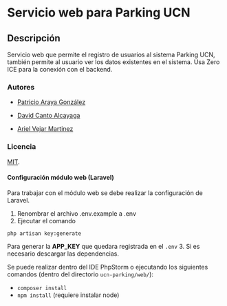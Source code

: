 # Servicio web para Parking UCN

## Descripción
Servicio web que permite el registro de usuarios al sistema Parking UCN, también permite al usuario ver los datos existentes en el sistema. Usa Zero ICE para la conexión con el backend.

### Autores

- <a href="mailto:patricio.araya@alumnos.ucn.cl">Patricio Araya González </a>

- <a href="mailto:david.canto@alumnos.ucn.cl">David Canto Alcayaga</a>

- <a href="mailto:ariel.vejar@live.cl">Ariel Vejar Martinez</a>

### Licencia
[MIT](../LICENSE).

#### Configuración módulo web (Laravel)

Para trabajar con el módulo web se debe realizar la configuración de Laravel.
1. Renombrar el archivo .env.example a .env
2. Ejecutar el comando

  `php artisan key:generate`

  Para generar la **APP_KEY** que quedara registrada en el `.env`
3. Si es necesario descargar las dependencias.

  Se puede realizar dentro del IDE PhpStorm o ejecutando los siguientes comandos (dentro del directorio `ucn-parking/web/`):
  - `composer install`
  - `npm install` (requiere instalar node)

